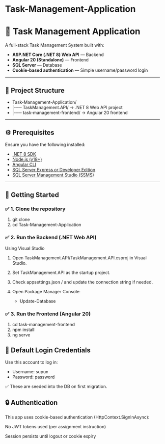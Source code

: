 # Task-Management-Application
 
# 📝 Task Management Application

A full-stack Task Management System built with:

- **ASP.NET Core (.NET 8) Web API** — Backend
- **Angular 20 (Standalone)** — Frontend
- **SQL Server** — Database
- **Cookie-based authentication** — Simple username/password login

---

## 📁 Project Structure

- Task-Management-Application/
- ├── TaskManagement.API/ → .NET 8 Web API project
- ├── task-management-frontend/ → Angular 20 frontend

---

## ⚙️ Prerequisites

Ensure you have the following installed:

- [.NET 8 SDK](https://dotnet.microsoft.com/en-us/download)
- [Node.js (v18+)](https://nodejs.org)
- [Angular CLI](https://angular.io/cli)
- [SQL Server Express or Developer Edition](https://www.microsoft.com/en-us/sql-server/sql-server-downloads)
- [SQL Server Management Studio (SSMS)](https://aka.ms/ssmsfullsetup)

---

## 🚀 Getting Started

### ✅ 1. Clone the repository

1. git clone <your-repo-url>
2. cd Task-Management-Application

### ✅ 2. Run the Backend (.NET Web API)

Using Visual Studio

1. Open TaskManagement.API/TaskManagement.API.csproj in Visual Studio.

2. Set TaskManagement.API as the startup project.

3. Check appsettings.json /  and update the connection string if needed.

4. Open Package Manager Console:
   - Update-Database

### ✅ 3. Run the Frontend (Angular 20)

1. cd task-management-frontend
2. npm install
3. ng serve    


## 👤 Default Login Credentials

Use this account to log in:

  - Username: supun
  - Password: password

✅ These are seeded into the DB on first migration.


## 🔒 Authentication
This app uses cookie-based authentication (HttpContext.SignInAsync):

No JWT tokens used (per assignment instruction)

Session persists until logout or cookie expiry